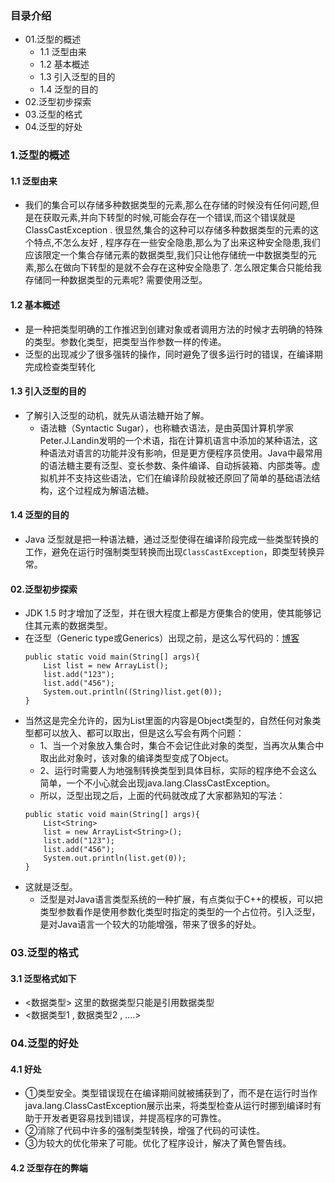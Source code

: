 ### 目录介绍
- 01.泛型的概述
    - 1.1 泛型由来
    - 1.2 基本概述
    - 1.3 引入泛型的目的
    - 1.4 泛型的目的
- 02.泛型初步探索
- 03.泛型的格式
- 04.泛型的好处





### 1.泛型的概述
#### 1.1 泛型由来
* 我们的集合可以存储多种数据类型的元素,那么在存储的时候没有任何问题,但是在获取元素,并向下转型的时候,可能会存在一个错误,而这个错误就是ClassCastException . 很显然,集合的这种可以存储多种数据类型的元素的这个特点,不怎么友好 , 程序存在一些安全隐患,那么为了出来这种安全隐患,我们应该限定一个集合存储元素的数据类型,我们只让他存储统一中数据类型的元素,那么在做向下转型的是就不会存在这种安全隐患了. 怎么限定集合只能给我存储同一种数据类型的元素呢? 需要使用泛型。


#### 1.2 基本概述
* 是一种把类型明确的工作推迟到创建对象或者调用方法的时候才去明确的特殊的类型。参数化类型，把类型当作参数一样的传递。
* 泛型的出现减少了很多强转的操作，同时避免了很多运行时的错误，在编译期完成检查类型转化


#### 1.3 引入泛型的目的
- 了解引入泛型的动机，就先从语法糖开始了解。
    - 语法糖（Syntactic Sugar），也称糖衣语法，是由英国计算机学家Peter.J.Landin发明的一个术语，指在计算机语言中添加的某种语法，这种语法对语言的功能并没有影响，但是更方便程序员使用。Java中最常用的语法糖主要有泛型、变长参数、条件编译、自动拆装箱、内部类等。虚拟机并不支持这些语法，它们在编译阶段就被还原回了简单的基础语法结构，这个过程成为解语法糖。


#### 1.4 泛型的目的
- Java 泛型就是把一种语法糖，通过泛型使得在编译阶段完成一些类型转换的工作，避免在运行时强制类型转换而出现`ClassCastException`，即类型转换异常。





#### 02.泛型初步探索
- JDK 1.5 时才增加了泛型，并在很大程度上都是方便集合的使用，使其能够记住其元素的数据类型。
- 在泛型（Generic type或Generics）出现之前，是这么写代码的：[博客](https://github.com/yangchong211/YCBlogs)
    ```
    public static void main(String[] args){
        List list = new ArrayList();
        list.add("123");
        list.add("456");
        System.out.println((String)list.get(0));
    }
    ```
- 当然这是完全允许的，因为List里面的内容是Object类型的，自然任何对象类型都可以放入、都可以取出，但是这么写会有两个问题：
    - 1、当一个对象放入集合时，集合不会记住此对象的类型，当再次从集合中取出此对象时，该对象的编译类型变成了Object。
    - 2、运行时需要人为地强制转换类型到具体目标，实际的程序绝不会这么简单，一个不小心就会出现java.lang.ClassCastException。
    - 所以，泛型出现之后，上面的代码就改成了大家都熟知的写法：
    ```
    public static void main(String[] args){
        List<String>
        list = new ArrayList<String>();
        list.add("123");
        list.add("456");
        System.out.println(list.get(0));
    }
    ```
- 这就是泛型。
    - 泛型是对Java语言类型系统的一种扩展，有点类似于C++的模板，可以把类型参数看作是使用参数化类型时指定的类型的一个占位符。引入泛型，是对Java语言一个较大的功能增强，带来了很多的好处。



### 03.泛型的格式
#### 3.1 泛型格式如下
* <数据类型>    这里的数据类型只能是引用数据类型
* <数据类型1 , 数据类型2 , ....>




### 04.泛型的好处
#### 4.1 好处
- ①类型安全。类型错误现在在编译期间就被捕获到了，而不是在运行时当作java.lang.ClassCastException展示出来，将类型检查从运行时挪到编译时有助于开发者更容易找到错误，并提高程序的可靠性。
- ②消除了代码中许多的强制类型转换，增强了代码的可读性。
- ③为较大的优化带来了可能。优化了程序设计，解决了黄色警告线。


#### 4.2 泛型存在的弊端




